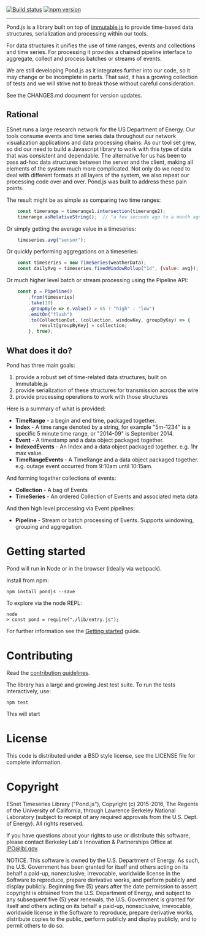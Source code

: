 [![Build status](https://api.travis-ci.org/esnet/pond.png)](https://travis-ci.org/esnet/pond) [![npm version](https://badge.fury.io/js/pondjs.svg)](https://badge.fury.io/js/pondjs)

----

Pond.js is a library built on top of [immutable.js](https://facebook.github.io/immutable-js/) to provide time-based data structures, serialization and processing within our tools.

For data structures it unifies the use of time ranges, events and collections and time series. For processing it provides a chained pipeline interface to aggregate, collect and process batches or streams of events.

We are still developing Pond.js as it integrates further into our code, so it may change or be incomplete in parts. That said, it has a growing collection of tests and we will strive not to break those without careful consideration.

See the CHANGES.md document for version updates.

## Rational

ESnet runs a large research network for the US Department of Energy. Our tools consume events and time series data throughout our network visualization applications and data processing chains. As our tool set grew, so did our need to build a Javascript library to work with this type of data that was consistent and dependable. The alternative for us has been to pass ad-hoc data structures between the server and the client, making all elements of the system much more complicated. Not only do we need to deal with different formats at all layers of the system, we also repeat our processing code over and over. Pond.js was built to address these pain points.

The result might be as simple as comparing two time ranges:

```js
    const timerange = timerange1.intersection(timerange2);
    timerange.asRelativeString();  // "a few seconds ago to a month ago"
```

Or simply getting the average value in a timeseries:

```js
    timeseries.avg("sensor");
```

Or quickly performing aggregations on a timeseries:

```js
    const timeseries = new TimeSeries(weatherData);
    const dailyAvg = timeseries.fixedWindowRollup("1d", {value: avg});
```

Or much higher level batch or stream processing using the Pipeline API:

```js
    const p = Pipeline()
        .from(timeseries)
        .take(10)
        .groupBy(e => e.value() > 65 ? "high" : "low")
        .emitOn("flush")
        .to(CollectionOut, (collection, windowKey, groupByKey) => {
            result[groupByKey] = collection;
        }, true);

```

## What does it do?

Pond has three main goals:

 1. provide a robust set of time-related data structures, built on Immutable.js
 2. provide serialization of these structures for transmission across the wire
 3. provide processing operations to work with those structures

Here is a summary of what is provided:

* **TimeRange** - a begin and end time, packaged together.
* **Index** - A time range denoted by a string, for example "5m-1234" is a specific 5 minute time range, or "2014-09" is September 2014.
* **Event** - A timestamp and a data object packaged together.
* **IndexedEvents** - An Index and a data object packaged together. e.g. 1hr max value.
* **TimeRangeEvents** - A TimeRange and a data object packaged together. e.g. outage event occurred from 9:10am until 10:15am.

And forming together collections of events:

* **Collection** - A bag of Events
* **TimeSeries** - An ordered Collection of Events and associated meta data

And then high level processing via Event pipelines:

* **Pipeline** - Stream or batch processing of Events. Supports windowing, grouping and aggregation.

# Getting started

Pond will run in Node or in the browser (ideally via webpack).

Install from npm:

    npm install pondjs --save

To explore via the node REPL:

    node
    > const pond = require("./lib/entry.js");

For further information see the [Getting started](http://software.es.net/pond/#/start) guide.

# Contributing

Read the [contribution guidelines](./CONTRIBUTING.md).

The library has a large and growing Jest test suite. To run the tests interactively, use:

    npm test

This will start 

# License

This code is distributed under a BSD style license, see the LICENSE file for complete information.

# Copyright

ESnet Timeseries Library ("Pond.js"), Copyright (c) 2015-2016, The Regents of the University of California, through Lawrence Berkeley National Laboratory (subject to receipt of any required approvals from the U.S. Dept. of Energy).  All rights reserved.
 
If you have questions about your rights to use or distribute this software, please contact Berkeley Lab's Innovation & Partnerships Office at  IPO@lbl.gov.
 
NOTICE.  This software is owned by the U.S. Department of Energy.  As such, the U.S. Government has been granted for itself and others acting on its behalf a paid-up, nonexclusive, irrevocable, worldwide license in the Software to reproduce, prepare derivative works, and perform publicly and display publicly.  Beginning five (5) years after the date permission to assert copyright is obtained from the U.S. Department of Energy, and subject to any subsequent five (5) year renewals, the U.S. Government is granted for itself and others acting on its behalf a paid-up, nonexclusive, irrevocable, worldwide license in the Software to reproduce, prepare derivative works, distribute copies to the public, perform publicly and display publicly, and to permit others to do so.
